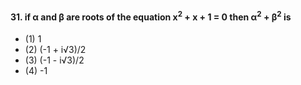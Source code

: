 #### 31. if α and β are roots of the equation x<sup>2</sup> + x + 1 = 0 then α<sup>2</sup> + β<sup>2</sup> is 
* (1) 1
* (2) (-1 + i√3)/2
* (3) (-1 - i√3)/2
* (4) -1

